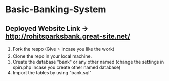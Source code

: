 # Basic-Banking-System

## Deployed Website Link -> http://rohitsparksbank.great-site.net/
  
1. Fork the respo (Give ⭐ incase you like the work)
2. Clone the repo in your local machine.
3. Create the database "bank" or any other named (change the settings in spin.php incase you create other named database)
4. Import the tables by using "bank.sql"

